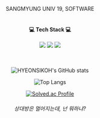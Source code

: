 <div align = "center">

SANGMYUNG UNIV 19, SOFTWARE
<br/><br/>


<h4>💻 Tech Stack 💻</h4>
<img src="https://img.shields.io/badge/Java-007396.svg?style=flat-square&logo=Java&logoColor=white"/> 
<img src="https://img.shields.io/badge/C++-00599C?style=flat-square&logo=C%2B%2B&logoColor=white"/> 
<img src="https://img.shields.io/badge/C-A8B9CC?style=flat-square&logo=C&logoColor=white"/>

<br/><br/>
![HYEONSIKOH's GitHub stats](https://github-readme-stats.vercel.app/api?username=HYEONSIKOH&show_icons=true&theme=radical)

![Top Langs](https://github-readme-stats.vercel.app/api/top-langs/?username=HYEONSIKOH&layout=compact&theme=radical)

[![Solved.ac Profile](http://mazassumnida.wtf/api/generate_badge?boj=ks0689)](https://solved.ac/ks0689)

<h6> 상대방은 멀어지는데, 넌 뭐하냐? </h6>
